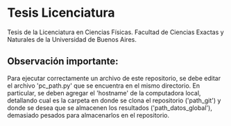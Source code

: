 # Tesis Licenciatura
Tesis de la Licenciatura en Ciencias Físicas. Facultad de Ciencias Exactas y Naturales de la Universidad de Buenos Aires.

## Observación importante:
Para ejecutar correctamente un archivo de este repositorio, se debe editar el archivo 'pc_path.py' que se encuentra en el mismo directorio. En particular, se deben agregar el 'hostname' de la computadora local, detallando cual es la carpeta en donde se clona el repositorio ('path_git') y donde se desea que se almacenen los resultados ('path_datos_global'), demasiado pesados para almacenarlos en el repositorio.
